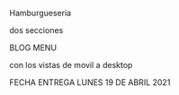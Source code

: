 Hamburgueseria

dos secciones 

BLOG
MENU

con los vistas de movil a desktop

FECHA ENTREGA LUNES 19 DE ABRIL 2021

